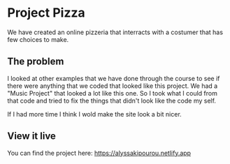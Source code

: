 # Project Pizza

We have created an online pizzeria that interracts with a costumer that has few choices to make.

## The problem

I looked at other examples that we have done through the course to see if there were anything that we coded that looked like this project. We had a "Music Project" that looked a lot like this one. So I took what I could from that code and tried to fix the things that didn't look like the code my self.

If I had more time I think I wold make the site look a bit nicer.

## View it live

You can find the project here: https://alyssakipourou.netlify.app
